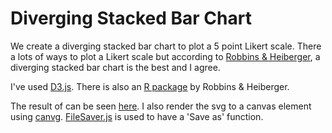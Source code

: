Diverging Stacked Bar Chart
===========================

We create a diverging stacked bar chart to plot a 5 point Likert scale. There a lots of ways to
plot a Likert scale but according to [Robbins & Heiberger](https://www.amstat.org/sections/SRMS/Proceedings/y2011/Files/300784_64164.pdf), a diverging stacked bar chart is the best and I agree.

I've used [D3.js](http://d3js.org). There is also an [R package](http://cran.r-project.org/web/packages/HH/index.html) by Robbins & Heiberger.

The result of can be seen [here](https://wpoely86.github.io/D3.js-Diverging-Stacked-Bar-Chart/). I also render the svg to a canvas element using [canvg](https://github.com/gabelerner/canvg). [FileSaver.js](https://github.com/eligrey/FileSaver.js/) is used to have a 'Save as' function.
